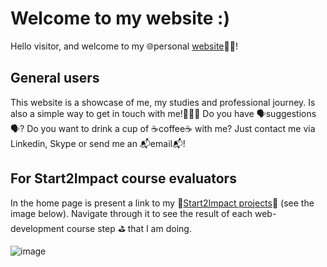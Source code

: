 # Welcome to my website :)
Hello visitor, and welcome to my 🌐personal [website](https://wmex91.github.io/)👨‍🚀!  

## General users
This website is a showcase of me, my studies and professional journey. Is also a simple way to get in touch with me!📨📨📨
Do you have 🗣️suggestions🗣️? Do you want to drink a cup of ☕coffee☕ with me? Just contact me via Linkedin, Skype or send me an 📬email📬!

## For Start2Impact course evaluators
In the home page is present a link to my 🚀[Start2Impact projects](https://wmex91.github.io/s2i/)🚀 (see the image below). Navigate through it to see the result of each web-development course step ⛳ that I am doing.

![image](https://user-images.githubusercontent.com/52628801/217779343-7c1f3c7b-388d-459d-846c-907c2d7ed81b.png)
